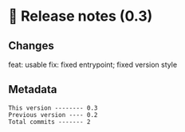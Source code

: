 # 🎁 Release notes (0.3)

## Changes
feat: usable
fix: fixed entrypoint; fixed version style

## Metadata
```
This version -------- 0.3
Previous version ---- 0.2
Total commits ------- 2
```
